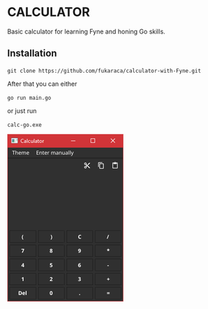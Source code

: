 # CALCULATOR

Basic calculator for learning Fyne and honing Go skills.

## Installation

`
git clone https://github.com/fukaraca/calculator-with-Fyne.git
`

After that you can either

`go run main.go` 

or just run 

`calc-go.exe`

![img.png](img.png)
